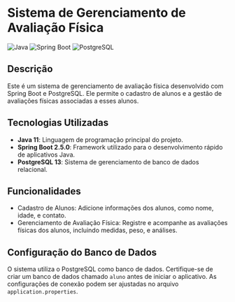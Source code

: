 # Sistema de Gerenciamento de Avaliação Física

![Java](https://img.shields.io/badge/Java-11-orange?style=for-the-badge&logo=java)
![Spring Boot](https://img.shields.io/badge/Spring%20Boot-2.5.0-brightgreen?style=for-the-badge&logo=spring)
![PostgreSQL](https://img.shields.io/badge/PostgreSQL-16-blue?style=for-the-badge&logo=postgresql)

## Descrição
Este é um sistema de gerenciamento de avaliação física desenvolvido com Spring Boot e PostgreSQL. Ele permite o cadastro de alunos e a gestão de avaliações físicas associadas a esses alunos.

## Tecnologias Utilizadas
- **Java 11**: Linguagem de programação principal do projeto.
- **Spring Boot 2.5.0**: Framework utilizado para o desenvolvimento rápido de aplicativos Java.
- **PostgreSQL 13**: Sistema de gerenciamento de banco de dados relacional.

## Funcionalidades
- Cadastro de Alunos: Adicione informações dos alunos, como nome, idade, e contato.
- Gerenciamento de Avaliação Física: Registre e acompanhe as avaliações físicas dos alunos, incluindo medidas, peso, e análises.

## Configuração do Banco de Dados
O sistema utiliza o PostgreSQL como banco de dados. Certifique-se de criar um banco de dados chamado `aluno` antes de iniciar o aplicativo. As configurações de conexão podem ser ajustadas no arquivo `application.properties`.

